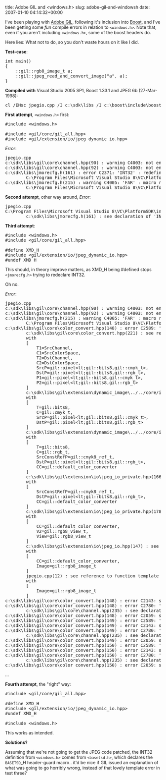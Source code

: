 title: Adobe GIL and <windows.h>
slug: adobe-gil-and-windowsh
date: 2007-01-10 04:14:32+00:00

I've been playing with <a href="http://opensource.adobe.com/gil/">Adobe <abbr title="Generic Image Library">GIL</abbr></a>, following it's inclusion into <a href="http://boost.org/">Boost</a>, and I've been getting some <em>fun</em> compile errors in relation to <code>&lt;windows.h&gt;</code>. Note that, even if you aren't including <code>&lt;windows.h&gt;</code>, some of the boost headers do.

Here lies: What not to do, so you don't waste hours on it like I did.

<strong>Test-case</strong>:
<pre>int main()
{
	::gil::rgb8_image_t a;
	::gil::jpeg_read_and_convert_image("a", a);
}</pre>

<strong>Compiled with</strong> Visual Studio 2005 SP1, Boost 1.33.1 and JPEG 6b (27-Mar-1998):

<pre>cl /EHsc jpegio.cpp /I c:\sdk\libs /I c:\boost\include\boost-1_33_1</pre>

<strong>First attempt</strong>, <code>&lt;windows.h&gt;</code> first:

<pre>#include &lt;windows.h&gt;

#include &lt;gil/core/gil_all.hpp&gt;
#include &lt;gil/extension/io/jpeg_dynamic_io.hpp&gt;
</pre>

<em>Error</em>:

<pre>jpegio.cpp
c:\sdk\libs\gil\core\channel.hpp(90) : warning C4003: not enough actual paramete rs for macro 'min'
c:\sdk\libs\gil\core\channel.hpp(92) : warning C4003: not enough actual paramete rs for macro 'max'
c:\sdk\libs\jmorecfg.h(161) : error C2371: 'INT32' : redefinition; different bas ic types
        C:\Program Files\Microsoft Visual Studio 8\VC\PlatformSDK\include\basetsd.h(62) : see declaration of 'INT32'
c:\sdk\libs\jmorecfg.h(215) : warning C4005: 'FAR' : macro redefinition
        C:\Program Files\Microsoft Visual Studio 8\VC\PlatformSDK\include\windef.h(145) : see previous definition of 'FAR'</pre>

<strong>Second attempt</strong>, other way around, <em>Error</em>:
<pre>jpegio.cpp
C:\Program Files\Microsoft Visual Studio 8\VC\PlatformSDK\include\basetsd.h(62): error C2371: 'INT32' : redefinition; different basic types
        c:\sdk\libs\jmorecfg.h(161) : see declaration of 'INT32'</pre>

<strong>Third attempt</strong>:

<pre>#include &lt;windows.h&gt;
#include &lt;gil/core/gil_all.hpp&gt;

#define XMD_H
#include &lt;gil/extension/io/jpeg_dynamic_io.hpp&gt;
#undef XMD_H</pre>

This should, in theory improve matters, as XMD_H being #defined stops <code>&lt;jmorecfg.h&gt;</code> trying to redeclare INT32.

Oh no.

<em>Error</em>:

<pre>jpegio.cpp
c:\sdk\libs\gil\core\channel.hpp(90) : warning C4003: not enough actual parameters for macro 'min'
c:\sdk\libs\gil\core\channel.hpp(92) : warning C4003: not enough actual parameters for macro 'max'
c:\sdk\libs\jmorecfg.h(215) : warning C4005: 'FAR' : macro redefinition
        C:\Program Files\Microsoft Visual Studio 8\VC\PlatformSDK\include\windef.h(145) : see previous definition of 'FAR'
c:\sdk\libs\gil\core\color_convert.hpp(148) : error C2589: '(' : illegal token on right side of '::'
        c:\sdk\libs\gil\core\color_convert.hpp(221) : see reference to function template instantiation 'void gil::color_converter_default_impl&lt;lt;T1,C1,T2,C2&gt;::operator ()&lt;lt;SrcP,DstP&gt;(const P1 &,P2 &) const' being compiled
        with
        [
            T1=SrcChannel,
            C1=SrcColorSpace,
            T2=DstChannel,
            C2=DstColorSpace,
            SrcP=gil::pixel&lt;lt;gil::bits8,gil::cmyk_t&gt;,
            DstP=gil::pixel&lt;lt;gil::bits8,gil::rgb_t&gt;,
            P1=gil::pixel&lt;lt;gil::bits8,gil::cmyk_t&gt;,
            P2=gil::pixel&lt;lt;gil::bits8,gil::rgb_t&gt;
        ]
        c:\sdk\libs\gil\extension\dynamic_image\../../core/image_view_factory.hpp(71) : see reference to function template instantiation 'void gil::default_color_converter::operator ()&lt;lt;gil::pixel&lt;lt;T,C&gt;,gil::pixel&lt;lt;T,gil::rgb_t&gt;&gt;(const SrcP &,DstP &) const' being compiled
        with
        [
            T=gil::bits8,
            C=gil::cmyk_t,
            SrcP=gil::pixel&lt;lt;gil::bits8,gil::cmyk_t&gt;,
            DstP=gil::pixel&lt;lt;gil::bits8,gil::rgb_t&gt;
        ]
        c:\sdk\libs\gil\extension\dynamic_image\../../core/image_view_factory.hpp(69) : while compiling class template member function 'gil::pixel&lt;lt;T,C&gt; gil::color_convert_deref_fn&lt;lt;SrcConstRefP,DstP,CC&gt;::operator ()(gil::pixel&lt;lt;T,gil::cmyk_t&gt; &) const'
        with
        [
            T=gil::bits8,
            C=gil::rgb_t,
            SrcConstRefP=gil::cmyk8_ref_t,
            DstP=gil::pixel&lt;lt;gil::bits8,gil::rgb_t&gt;,
            CC=gil::default_color_converter
        ]
        c:\sdk\libs\gil\extension\io\jpeg_io_private.hpp(166) : see reference to class template instantiation 'gil::color_convert_deref_fn&lt;lt;SrcConstRefP,DstP,CC&gt;' being compiled
        with
        [
            SrcConstRefP=gil::cmyk8_ref_t,
            DstP=gil::pixel&lt;lt;gil::bits8,gil::rgb_t&gt;,
            CC=gil::default_color_converter
        ]
        c:\sdk\libs\gil\extension\io\jpeg_io_private.hpp(178) : see reference to function template instantiation 'void gil::detail::jpeg_reader_color_convert&lt;lt;CC&gt;::apply&lt;lt;V2&gt;(const View &)' being compiled
        with
        [
            CC=gil::default_color_converter,
            V2=gil::rgb8_view_t,
            View=gil::rgb8_view_t
        ]
        c:\sdk\libs\gil\extension\io\jpeg_io.hpp(147) : see reference to function template instantiation 'void gil::detail::jpeg_reader_color_convert&lt;lt;CC&gt;::read_image&lt;lt;Image&gt;(Image &)' being compiled
        with
        [
            CC=gil::default_color_converter,
            Image=gil::rgb8_image_t
        ]
        jpegio.cpp(12) : see reference to function template instantiation 'void gil::jpeg_read_and_convert_image&lt;lt;gil::rgb8_image_t&gt;(const char *,Image &)' being compiled
        with
        [
            Image=gil::rgb8_image_t
        ]
c:\sdk\libs\gil\core\color_convert.hpp(148) : error C2143: syntax error : missing ')' before '::'
c:\sdk\libs\gil\core\color_convert.hpp(148) : error C2780: 'T gil::channel_invert(T)' : expects 1 arguments - 0 provided
        c:\sdk\libs\gil\core\channel.hpp(235) : see declaration of 'gil::channel_invert'
c:\sdk\libs\gil\core\color_convert.hpp(148) : error C2059: syntax error : ')'
c:\sdk\libs\gil\core\color_convert.hpp(149) : error C2589: '(' : illegal token on right side of '::'
c:\sdk\libs\gil\core\color_convert.hpp(149) : error C2143: syntax error : missing ')' before '::'
c:\sdk\libs\gil\core\color_convert.hpp(149) : error C2780: 'T gil::channel_invert(T)' : expects 1 arguments - 0 provided
        c:\sdk\libs\gil\core\channel.hpp(235) : see declaration of 'gil::channel_invert'
c:\sdk\libs\gil\core\color_convert.hpp(149) : error C2059: syntax error : ')'
c:\sdk\libs\gil\core\color_convert.hpp(150) : error C2589: '(' : illegal token on right side of '::'
c:\sdk\libs\gil\core\color_convert.hpp(150) : error C2143: syntax error : missing ')' before '::'
c:\sdk\libs\gil\core\color_convert.hpp(150) : error C2780: 'T gil::channel_invert(T)' : expects 1 arguments - 0 provided
        c:\sdk\libs\gil\core\channel.hpp(235) : see declaration of 'gil::channel_invert'
c:\sdk\libs\gil\core\color_convert.hpp(150) : error C2059: syntax error : ')'</pre>

...

<strong>Fourth attempt</strong>, the "right" way:

<pre>#include &lt;gil/core/gil_all.hpp&gt;

#define XMD_H
#include &lt;gil/extension/io/jpeg_dynamic_io.hpp&gt;
#undef XMD_H

#include &lt;windows.h&gt;</pre>

This works as intended.

<strong>Solutions?</strong>

Assuming that we're not going to get the JPEG code patched, the INT32 definition from <code>&lt;windows.h&gt;</code> comes from <code>&lt;basetsd.h&gt;</code>, which declares the <code>BASETSD</code>_H header-guard macro.. it'd be nice if GIL issued an explanation of what was going to go horribly wrong, instead of that lovely template error in test three?